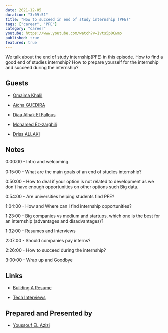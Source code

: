 ```yaml
---
date: 2021-12-05
duration: "3:09:51"
title: "How to succeed in end of study internship (PFE)"
tags: ["career", "PFE"]
category: "career"
youtube: https://www.youtube.com/watch?v=Ivts5p0Cwmo
published: true
featured: true
---
```


We talk about the end of study internship(PFE) in this episode. How to find a good end of studies internship? How to prepare yourself for the internship and succeed during the internship?

## Guests

- [Omaima Khalil](https://twitter.com/BadQuinn3)

- [Aïcha GUEDIRA](https://www.linkedin.com/in/a%C3%AFcha-guedira-82718bb1/)

- [Diaa Alhak El Fallous](https://www.linkedin.com/in/elfallous/)

- [Mohamed Ez-zarghili](https://twitter.com/ezzarghili)

- [Driss ALLAKI ](https://www.linkedin.com/in/driss-allaki-90801592/)

## Notes

0:00:00 - Intro and welcoming.

0:15:00 - What are the main goals of an end of studies internship?

0:50:00 - How to deal if your option is not related to development as we don't have enough opportunities on other options such Big data.

0:54:00 - Are universities helping students find PFE?

1:04:00 - How and Where can I find internship opportunities?

1:23:00 - Big companies vs medium and startups, which one is the best for an internship (advantages and disadvantages)?

1:32:00 - Resumes and Interviews

2:07:00 - Should companies pay interns?

2:26:00 - How to succeed during the internship?

3:00:00 - Wrap up and Goodbye

## Links

- [Building A Resume](https://geeksblabla.community/blablas/building-a-resume)

- [Tech Interviews](https://geeksblabla.community/blablas/tech-interviews)

## Prepared and Presented by

- [Youssouf EL Azizi](https://elazizi.com)
